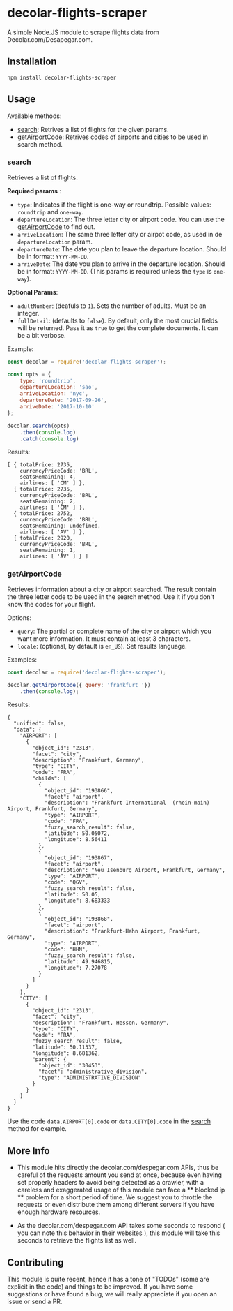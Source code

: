 # decolar-flights-scraper
A simple Node.JS module to scrape flights data from Decolar.com/Desapegar.com.

## Installation

```
npm install decolar-flights-scraper
```

## Usage

Available methods:

* [search](#search): Retrives a list of flights for the given params.
* [getAirportCode](#getAirportCode): Retrives codes of airports and cities to be used in search method.

### search

Retrieves a list of flights.

**Required params** :

* `type`: Indicates if the flight is one-way or roundtrip. Possible values: `roundtrip` and `one-way`.
* `departureLocation`: The three letter city or airport code. You can use the [getAirportCode](#getAirportCode) to find out.
* `arriveLocation`:  The same three letter city or airpot code, as used in de `departureLocation` param.
* `departureDate`: The date you plan to leave the departure location. Should be in format: `YYYY-MM-DD`.
* `arriveDate`: The date you plan to arrive in the departure location. Should be in format: `YYYY-MM-DD`. (This params is required unless the `type` is `one-way`).

**Optional Params**:

* `adultNumber`: (deafuls to `1`). Sets the number of adults. Must be an integer.
* `fullDetail`: (defaults to `false`). By default, only the most crucial fields will be returned. Pass it as `true` to get the complete documents. It can be a bit verbose. 

Example:

```js
const decolar = require('decolar-flights-scraper');

const opts = {
    type: 'roundtrip',
    departureLocation: 'sao',
    arriveLocation: 'nyc',
    departureDate: '2017-09-26',
    arriveDate: '2017-10-10'
};

decolar.search(opts)
    .then(console.log)
    .catch(console.log)
```

Results: 

```
[ { totalPrice: 2735,
    currencyPriceCode: 'BRL',
    seatsRemaining: 4,
    airlines: [ 'CM' ] },
  { totalPrice: 2735,
    currencyPriceCode: 'BRL',
    seatsRemaining: 2,
    airlines: [ 'CM' ] },
  { totalPrice: 2752,
    currencyPriceCode: 'BRL',
    seatsRemaining: undefined,
    airlines: [ 'AV' ] },
  { totalPrice: 2920,
    currencyPriceCode: 'BRL',
    seatsRemaining: 1,
    airlines: [ 'AV' ] } ]
```

### getAirportCode ###

Retrieves information about a city or airport searched. The result contain the three letter code to be used in the search method. Use it if you don't know the codes for your flight.

Options:

* `query`: The partial or complete name of the city or airport which you want more information. It must contain at least 3 characters. 
* `locale`: (optional, by default is `en_US`). Set results language. 

Examples: 

```js
const decolar = require('decolar-flights-scraper');

decolar.getAirportCode({ query: 'frankfurt '})
    .then(console.log);
```

Results: 

```
{
  "unified": false,
  "data": {
    "AIRPORT": [
      {
        "object_id": "2313",
        "facet": "city",
        "description": "Frankfurt, Germany",
        "type": "CITY",
        "code": "FRA",
        "childs": [
          {
            "object_id": "193866",
            "facet": "airport",
            "description": "Frankfurt International  (rhein-main) Airport, Frankfurt, Germany",
            "type": "AIRPORT",
            "code": "FRA",
            "fuzzy_search_result": false,
            "latitude": 50.05072,
            "longitude": 8.56411
          },
          {
            "object_id": "193867",
            "facet": "airport",
            "description": "Neu Isenburg Airport, Frankfurt, Germany",
            "type": "AIRPORT",
            "code": "QGV",
            "fuzzy_search_result": false,
            "latitude": 50.05,
            "longitude": 8.683333
          },
          {
            "object_id": "193868",
            "facet": "airport",
            "description": "Frankfurt-Hahn Airport, Frankfurt, Germany",
            "type": "AIRPORT",
            "code": "HHN",
            "fuzzy_search_result": false,
            "latitude": 49.946815,
            "longitude": 7.27078
          }
        ]
      }
    ],
    "CITY": [
      {
        "object_id": "2313",
        "facet": "city",
        "description": "Frankfurt, Hessen, Germany",
        "type": "CITY",
        "code": "FRA",
        "fuzzy_search_result": false,
        "latitude": 50.11337,
        "longitude": 8.681362,
        "parent": {
          "object_id": "30453",
          "facet": "administrative_division",
          "type": "ADMINISTRATIVE_DIVISION"
        }
      }
    ]
  }
}
```

Use the code `data.AIRPORT[0].code` or `data.CITY[0].code` in the [search](#search) method for example. 

## More Info

* This module hits directly the decolar.com/despegar.com APIs, thus be careful of the requests amount you send at once, because even having set properly headers to avoid being detected as a crawler, with a careless and exaggerated usage of this module can face a ** blocked ip ** problem for a short period of time. We suggest you to throttle the requests or even distribute them among different servers if you have enough hardware resources.

* As the decolar.com/despegar.com API takes some seconds to respond ( you can note this behavior in their websites ), this module will take this seconds to retrieve the flights list as well. 

## Contributing

This module is quite recent, hence it has a tone of "TODOs" (some are explicit in the code) and things to be improved. If you have some suggestions or have found a bug, we will really appreciate if you open an issue or send a PR.
